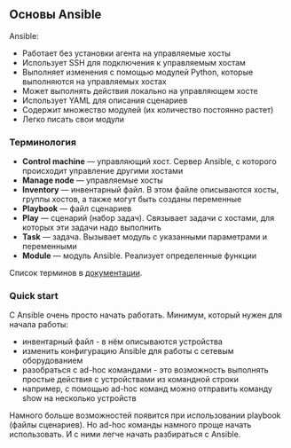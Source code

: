 ## Основы Ansible

Ansible:
* Работает без установки агента на управляемые хосты
* Использует SSH для подключения к управляемым хостам
* Выполняет изменения с помощью модулей Python, которые выполняются на управляемых хостах
* Может выполнять действия локально на управляющем хосте
* Использует YAML для описания сценариев
* Содержит множество модулей (их количество постоянно растет)
* Легко писать свои модули

### Терминология
* __Control machine__ —  управляющий хост. Сервер Ansible, с которого происходит управление другими хостами
* __Manage node__ —  управляемые хосты
* __Inventory__ —  инвентарный файл. В этом файле описываются хосты, группы хостов, а также могут быть созданы переменные
* __Playbook__ — файл сценариев
* __Play__ —  сценарий (набор задач). Связывает задачи с хостами, для которых эти задачи надо выполнить
* __Task__ —  задача. Вызывает модуль с указанными параметрами и переменными
* __Module__ — модуль Ansible. Реализует определенные функции

Список терминов в [документации](http://docs.ansible.com/ansible/devel/glossary.html).

### Quick start

С Ansible очень просто начать работать. Минимум, который нужен для начала работы:
* инвентарный файл - в нём описываются устройства
* изменить конфигурацию Ansible для работы с сетевым оборудованием
* разобраться с ad-hoc командами - это возможность выполнять простые действия с устройствами из командной строки
 * например, с помощью ad-hoc команд можно отправить команду show на несколько устройств

Намного больше возможностей появится при использовании playbook (файлы сценариев).
Но ad-hoc команды намного проще начать использовать. И с ними легче начать разбираться с Ansible.


